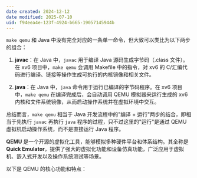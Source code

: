 ```yaml
---
date created: 2024-12-12
date modified: 2025-07-10
uid: f94eea4e-123f-4924-b665-19057145944b
---
```


`make qemu` 和 Java 中没有完全对应的一条单一命令，但大致可以类比为以下两步的组合：

1. **javac**：在 Java 中，`javac` 用于编译 Java 源码生成字节码（.class 文件）。在 xv6 项目中，`make qemu` 会调用 Makefile 中的指令，对 xv6 的 C/汇编代码进行编译、链接等操作生成可执行的内核镜像和相关文件。
    
2. **java**：在 Java 中，`java` 命令用于运行已编译的字节码程序。在 xv6 项目中，`make qemu` 在编译完成后，会自动调用 QEMU 模拟器来运行生成的 xv6 内核和文件系统镜像，从而启动操作系统并在虚拟环境中交互。
    

总结而言，`make qemu` 相当于 Java 开发流程中的"编译 + 运行"两步的结合，即相当于先执行 `javac` 再执行 `java` 程序的过程，只不过这里的"运行"是通过 QEMU 虚拟机启动操作系统，而不是直接运行 Java 程序。

**QEMU** 是一个开源的虚拟化工具，能够模拟多种硬件平台和体系结构。其全称是 **Quick Emulator**，提供了强大的虚拟化功能和设备仿真功能，广泛应用于虚拟机、嵌入式开发以及操作系统测试等场景。

以下是 QEMU 的核心功能和特点：
